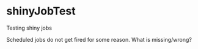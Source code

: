 # shinyJobTest
Testing shiny jobs

Scheduled jobs do not get fired for some reason.
What is missing/wrong?
